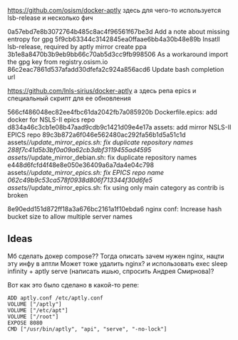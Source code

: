 
https://github.com/osism/docker-aptly
здесь для чего-то используется lsb-release и несколько фич

0a57ebd7e8b3072764b485c8ac4f96561f67be3d Add a note about missing entropy for gpg
5f9cb63344c3142845ea0ffaae6bb4a30b48e89b Insatll lsb-release, required by aptly mirror create ppa
3b1e8a8470b3b9eb9bb66c70ab5d3cc9fb998506 As a workaround import the gpg key from registry.osism.io
86c2eac7861d537afadd30dfefa2c924a856acd6 Update bash completion url

https://github.com/lnls-sirius/docker-aptly
а здесь репа epics и специальный скрипт для ее обновления

566cf486048ec82ee4fbc61da2042fb7a085920b Dockerfile.epics: add docker for NSLS-II epics repo
d834a46c3cb1e08b47aad9cdb9c1421d09e4e17a assets: add mirror NSLS-II EPICS repo
89c3b872a6f046e562480ac292fa56b1d5a51c1d assets/*/update_mirror_epics.sh: fix duplicate repository names
288f7c41d5b3bf0a09a62cb3dbf3119455ad4595 assets/*/update_mirror_debian.sh: fix duplicate repository names
e448d6fcfd4f48e8e050e36409a6a7da4e04c798 assets/*/update_mirror_epics.sh: fix EPICS repo name
062c49b9c53ca578f0938d806f713344f30d6fe5 assets/*/update_mirror_epics.sh: fix using only main category as contrib is broken


8e90edd151d872ff18a3a676bc2161a1f10ebda6 nginx conf: Increase hash bucket size to allow multiple server names

## Ideas

Мб сделать докер compose?? Тогда описать зачем нужен nginx, нацти эту инфу в аптли
Может тоже удалить nginx? и использовать exec sleep infinity + aptly serve (написать ишью, спросить Андрея Смирнова)?

Вот как это было сделано в какой-то репе:

```
ADD aptly.conf /etc/aptly.conf
VOLUME ["/aptly"]
VOLUME ["/etc/apt"]
VOLUME ["/root"]
EXPOSE 8080
CMD ["/usr/bin/aptly", "api", "serve", "-no-lock"]
```